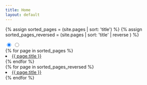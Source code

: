 ```yaml
---
title: Home
layout: default
---
```


<link rel="stylesheet" href="{{ 'jekyll/sort/sort.css' | prepend:site.baseurl }}">

{% assign sorted_pages = (site.pages | sort: 'title') %}
{% assign sorted_pages_reversed = (site.pages | sort: 'title' | reverse ) %}

<div id="container">
<div class="tabs">

<input type="radio" name="tabs" id="tab1" checked="">
<label for="tab1"><i class="fa fa-sort-amount-asc"></i></label>

<input type="radio" name="tabs" id="tab2">
<label for="tab2"><i class="fa fa-sort-amount-desc"></i></label>

<div id="tab-content1" class="tab-content">
{% for page in sorted_pages %}<li><a href="{{ page.url }}">{{ page.title }}</a></li>{% endfor %}
</div> 

<div id="tab-content2" class="tab-content">
{% for page in sorted_pages_reversed %}<li><a href="{{ page.url }}">{{ page.title }}</a></li>{% endfor %}
</div>

</div>
</div>
